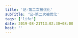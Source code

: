 ```yaml
---
title: '记-第二次被优化'
subTitle: '记-第二次被优化'
tags: ['life']
date: 2019-08-21T13:02:30+08:00
host: ''
---
```

